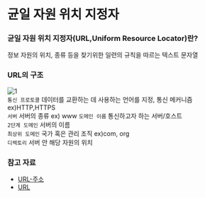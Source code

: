 # 균일 자원 위치 지정자

### 균일 자원 위치 지정자(URL,Uniform Resource Locator)란?
정보 자원의 위치, 종류 등을 찾기위한 일련의 규칙을 따르는 텍스트 문자열

### URL의 구조
![1](https://dbscthumb-phinf.pstatic.net/1592_000_3/20130422115846610_L0GW21ECF.jpg/z1_1449_i1.jpg?type=ori_1&wm=Y)  
`통신 프로토콜` 데이터를 교환하는 데 사용하는 언어를 지정, 통신 메커니즘 ex)HTTP,HTTPS  
`서버` 서버의 종류 ex) www
`도메인 이름` 통신하고자 하는 서버/호스트  
`2단계 도메인` 서버의 이름  
`최상위 도메인` 국가 혹은 관리 조직 ex)com, org  
`디렉토리` 서버 안 해당 자원의 위치  
  
### 참고 자료
- [URL-주소](https://terms.naver.com/entry.naver?docId=1835058&cid=49067&categoryId=49067)
- [URL](https://terms.naver.com/entry.naver?docId=3571733&cid=59088&categoryId=59096)
